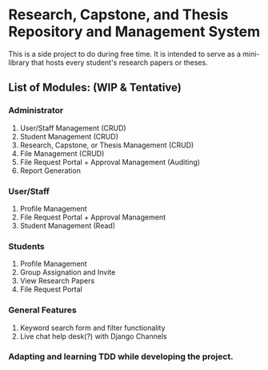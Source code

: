 # Research, Capstone, and Thesis Repository and Management System

This is a side project to do during free time. It is intended to serve as a mini-library that hosts every student's research papers or theses.

## List of Modules: (WIP & Tentative)

### Administrator

1. User/Staff Management (CRUD)
2. Student Management (CRUD)
3. Research, Capstone, or Thesis Management (CRUD)
4. File Management (CRUD)
5. File Request Portal + Approval Management (Auditing)
6. Report Generation

### User/Staff

1. Profile Management
2. File Request Portal + Approval Management
3. Student Management (Read)

### Students

1. Profile Management
2. Group Assignation and Invite
3. View Research Papers
4. File Request Portal

### General Features

1. Keyword search form and filter functionality
2. Live chat help desk(?) with Django Channels

### Adapting and learning TDD while developing the project.
